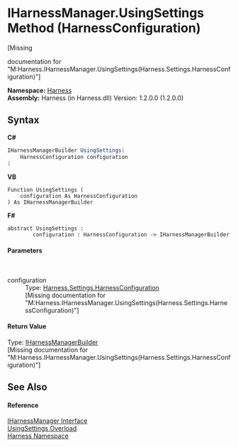 # IHarnessManager.UsingSettings Method (HarnessConfiguration)
 

\[Missing <summary> documentation for "M:Harness.IHarnessManager.UsingSettings(Harness.Settings.HarnessConfiguration)"\]

**Namespace:**&nbsp;<a href="c306edfe-5c5e-b933-d794-fef44c8f4ffc">Harness</a><br />**Assembly:**&nbsp;Harness (in Harness.dll) Version: 1.2.0.0 (1.2.0.0)

## Syntax

**C#**<br />
``` C#
IHarnessManagerBuilder UsingSettings(
	HarnessConfiguration configuration
)
```

**VB**<br />
``` VB
Function UsingSettings ( 
	configuration As HarnessConfiguration
) As IHarnessManagerBuilder
```

**F#**<br />
``` F#
abstract UsingSettings : 
        configuration : HarnessConfiguration -> IHarnessManagerBuilder 

```


#### Parameters
&nbsp;<dl><dt>configuration</dt><dd>Type: <a href="aea1a0da-0211-3e8d-e69f-7300dd07906e">Harness.Settings.HarnessConfiguration</a><br />\[Missing <param name="configuration"/> documentation for "M:Harness.IHarnessManager.UsingSettings(Harness.Settings.HarnessConfiguration)"\]</dd></dl>

#### Return Value
Type: <a href="e69b32b0-f5a0-3f75-1d61-fd7a5c04c5a7">IHarnessManagerBuilder</a><br />\[Missing <returns> documentation for "M:Harness.IHarnessManager.UsingSettings(Harness.Settings.HarnessConfiguration)"\]

## See Also


#### Reference
<a href="65af0b62-aeb5-8b53-a24b-b47d882ed6de">IHarnessManager Interface</a><br /><a href="9ec70c87-e853-fe93-6358-c08ab88296a5">UsingSettings Overload</a><br /><a href="c306edfe-5c5e-b933-d794-fef44c8f4ffc">Harness Namespace</a><br />